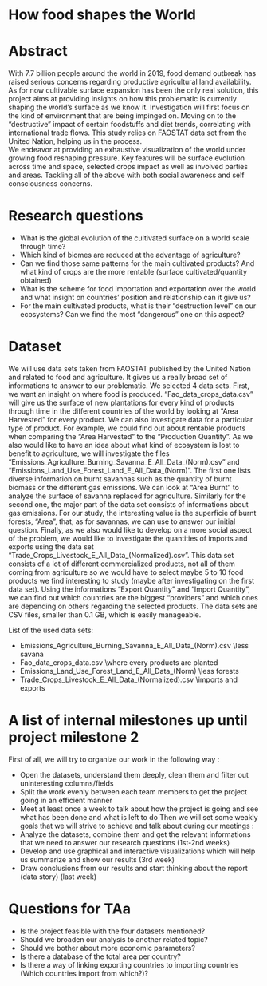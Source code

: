 # How food shapes the World

# Abstract
With 7.7 billion people around the world in 2019, food demand outbreak has raised serious concerns regarding productive agricultural land availability. As for now cultivable surface expansion has been the only real solution, this project aims at providing insights on how this problematic is currently shaping the world’s surface as we know it. 
Investigation will first focus on the kind of environment that are being impinged on. Moving on to the   “destructive” impact of certain foodstuffs and diet trends, correlating with international trade flows. 
This study relies on FAOSTAT data set from the United Nation, helping us in the process.  
We endeavor at providing an exhaustive visualization of the world under growing food reshaping pressure. Key features will be surface evolution across time and space, selected crops impact as well as involved parties and areas. Tackling all of the above with both social awareness and self consciousness concerns.

# Research questions
- What is the global evolution of the cultivated surface on a world scale through time?
- Which kind of biomes are reduced at the advantage of agriculture?
- Can we find those same patterns for the main cultivated products? And what kind of crops are the more rentable (surface cultivated/quantity obtained)
- What is the scheme for food importation and exportation over the world and what insight on countries’ position and relationship can it give us?  
- For the main cultivated products, what is their “destruction level” on our ecosystems? Can we find the most “dangerous” one on this aspect?

# Dataset
We will use data sets taken from FAOSTAT published by the United Nation and related to food and agriculture. It gives us a really broad set of informations to answer to our problematic. We selected 4 data sets. 
First, we want an insight on where food is produced. “Fao_data_crops_data.csv” will give us the surface of new plantations for every kind of products through time in the different countries of the world by looking at “Area Harvested” for every product. We can also investigate data for a particular type of product. For example, we could find out about rentable products when comparing the “Area Harvested” to the “Production Quantity”. 
As we also would like to have an idea about what kind of ecosystem is lost to benefit to agriculture, we will investigate the files “Emissions_Agriculture_Burning_Savanna_E_All_Data_(Norm).csv” and “Emissions_Land_Use_Forest_Land_E_All_Data_(Norm)”. The first one lists diverse information on burnt savannas such as the quantity of burnt biomass or the different gas emissions. We can look at “Area Burnt” to analyze the surface of savanna replaced for agriculture. Similarly for the second one, the major part of the data set consists of informations about gas emissions. For our study, the interesting value is the superficie of burnt forests, “Area”, that, as for savannas, we can use to answer our initial question. 
Finally, as we also would like to develop on a more social aspect of the problem, we would like to investigate the quantities of imports and exports using the data set “Trade_Crops_Livestock_E_All_Data_(Normalized).csv”. This data set consists of a lot of different commercialized products, not all of them coming from agriculture so we would have to select maybe 5 to 10 food products we find interesting to study (maybe after investigating on the first data set). Using the informations “Export Quantity” and “Import Quantity”, we can find out which countries are the biggest “providers” and which ones are depending on others regarding the selected products. 
The data sets are CSV files, smaller than 0.1 GB, which is easily manageable. 


List of the used data sets: 
- Emissions_Agriculture_Burning_Savanna_E_All_Data_(Norm).csv \\less savana 
- Fao_data_crops_data.csv \\where every products are planted
- Emissions_Land_Use_Forest_Land_E_All_Data_(Norm) \\less forests 
- Trade_Crops_Livestock_E_All_Data_(Normalized).csv \\imports and exports 


# A list of internal milestones up until project milestone 2
First of all, we will try to organize our work in the following way :
- Open the datasets, understand them deeply, clean them and filter out uninteresting columns/fields
- Split the work evenly between each team members to get the project going in an efficient manner
- Meet at least once a week to talk about how the project is going and see what has been done and what is left to do
Then we will set some weakly goals that we will strive to achieve and talk about during our meetings :
- Analyze the datasets, combine them and get the relevant informations that we need to answer our research questions (1st-2nd weeks)
- Develop and use graphical and interactive visualizations which will help us summarize and show our results (3rd week)
- Draw conclusions from our results and start thinking about the report (data story) (last week)

# Questions for TAa
- Is the project feasible with the four datasets mentioned? 
- Should we broaden our analysis to another related topic?
- Should we bother about more economic parameters?
- Is there a database of the total area per country?
- Is there a way of linking exporting countries to importing countries (Which countries import from which?)?

